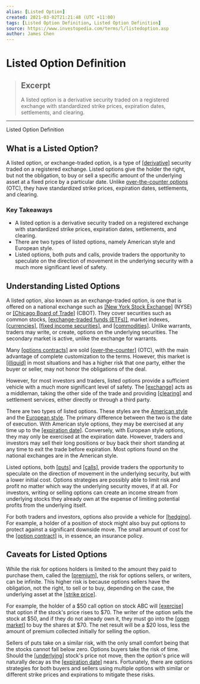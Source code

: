 ```yaml
---
alias: [Listed Option]
created: 2021-03-02T21:21:48 (UTC +11:00)
tags: [Listed Option Definition, Listed Option Definition]
source: https://www.investopedia.com/terms/l/listedoption.asp
author: James Chen
---
```


# Listed Option Definition

> ## Excerpt
> A listed option is a derivative security traded on a registered exchange with standardized strike prices, expiration dates, settlements, and clearing.

---

Listed Option Definition
## What is a Listed Option?

A listed option, or exchange-traded option, is a type of [[derivative]](https://www.investopedia.com/terms/d/derivative.asp) security traded on a registered exchange. Listed options give the holder the right, but not the obligation, to buy or sell a specific amount of the underlying asset at a fixed price by a particular date. Unlike [over-the-counter options](https://www.investopedia.com/terms/o/otcoptions.asp) (OTC), they have standardized strike prices, expiration dates, settlements, and clearing.

### Key Takeaways

-   A listed option is a derivative security traded on a registered exchange with standardized strike prices, expiration dates, settlements, and clearing.
-   There are two types of listed options, namely American style and European style.
-   Listed options, both puts and calls, provide traders the opportunity to speculate on the direction of movement in the underlying security with a much more significant level of safety.

## Understanding Listed Options

A listed option, also known as an exchange-traded option, is one that is offered on a national exchange such as [[New York Stock Exchange]](https://www.investopedia.com/terms/n/nyse.asp) (NYSE) or [[Chicago Board of Trade]](https://www.investopedia.com/terms/c/cbot.asp) (CBOT). They cover securities such as common stocks, [[exchange-traded funds (ETFs)]](https://www.investopedia.com/terms/e/etf.asp), market indexes, [[currencies]](https://www.investopedia.com/terms/forex/i/international-currency-markets.asp), [[fixed income securities]](https://www.investopedia.com/terms/f/fixed-incomesecurity.asp), and [[commodities]](https://www.investopedia.com/terms/c/commodity.asp). Unlike warrants, traders may write, or create, options on the underlying securities. The secondary market is active, unlike the exchange for warrants.

Many [[options contracts]](https://www.investopedia.com/terms/o/optionscontract.asp) are sold [[over-the-counter]](https://www.investopedia.com/terms/o/otc.asp) (OTC), with the main advantage of complete customization to the terms. However, this market is [[illiquid]](https://www.investopedia.com/terms/i/illiquid.asp) in most situations and has a higher risk that one party, either the buyer or seller, may not honor the obligations of the deal.

However, for most investors and traders, listed options provide a sufficient vehicle with a much more significant level of safety. The [[exchange]](https://www.investopedia.com/terms/e/exchange.asp) acts as a middleman, taking the other side of the trade and providing [[clearing]](https://www.investopedia.com/terms/c/clearing.asp) and settlement services, either directly or through a third party.

There are two types of listed options. These styles are the [American style](https://www.investopedia.com/terms/a/americanoption.asp) and the [European style](https://www.investopedia.com/terms/e/europeanoption.asp). The primary difference between the two is the date of execution. With American style options, they may be exercised at any time up to the [[expiration date]](https://www.investopedia.com/terms/e/expiration-date.asp). Conversely, with European style options, they may only be exercised at the expiration date. However, traders and investors may sell their long positions or buy back their short standing at any time to exit the trade before expiration. Most options found on the national exchanges are in the American style.

Listed options, both [[puts]](https://www.investopedia.com/terms/p/putoption.asp) and [[calls]](https://www.investopedia.com/terms/c/calloption.asp), provide traders the opportunity to speculate on the direction of movement in the underlying security, but with a lower initial cost. Options strategies are possibly able to limit risk and profit no matter which way the underlying security moves, if at all. For investors, writing or selling options can create an income stream from underlying stocks they already own at the expense of limiting potential profits from the underlying itself.

For both traders and investors, options also provide a vehicle for [[hedging]](https://www.investopedia.com/terms/h/hedge.asp). For example, a holder of a position of stock might also buy put options to protect against a significant downside move. The small amount of cost for the [[option contract]](https://www.investopedia.com/terms/o/optionscontract.asp) is, in essence, an insurance policy.

## Caveats for Listed Options

While the risk for options holders is limited to the amount they paid to purchase them, called the [[premium]](https://www.investopedia.com/terms/o/option-premium.asp), the risk for options sellers, or writers, can be infinite. This higher risk is because options sellers have the obligation, not the right, to sell or to buy, depending on the case, the underlying asset at the [[strike price]](https://www.investopedia.com/terms/s/strikeprice.asp).

For example, the holder of a $50 call option on stock ABC will [[exercise]](https://www.investopedia.com/terms/e/exercise.asp) that option if the stock's price rises to $70. The writer of the option sells the stock at $50, and if they do not already own it, they must go into the [[open market]](https://www.investopedia.com/terms/o/open-market.asp) to buy the shares at $70. The net result will be a $20 loss, less the amount of premium collected initially for selling the option.

Sellers of puts take on a similar risk, with the only small comfort being that the stocks cannot fall below zero. Options buyers take the risk of time. Should the [[underlying]](https://www.investopedia.com/terms/u/underlying.asp) stock's price not move, then the option's price will naturally decay as the [[expiration date]](https://www.investopedia.com/terms/e/expirationdate.asp) nears. Fortunately, there are options strategies for both buyers and sellers using multiple options with similar or different strike prices and expirations to mitigate these risks.

